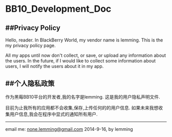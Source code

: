 BB10_Development_Doc
====================

##Privacy Policy
----------------
Hello, reader.
In BlackBerry World, my vendor name is lemming.
This is the my privacy policy page.

All my apps until now don't collect, or save, or upload any information about the users.
In the future, if I would like to collect some information about users, I will notify the users about it in my app.


##个人隐私政策
--------------
作为黑莓BB10平台的开发者,我的名字是lemming.
这是我的用户隐私声明文件.

目前为止我所有的应用都不会收集,保存,上传任何的的用户信息.
如果未来我想收集用户信息,我会在程序中显式的通知所有用户.


-------------------------------------------------------------------
email me: none.lemming@gmail.com
2014-9-16, by lemming

